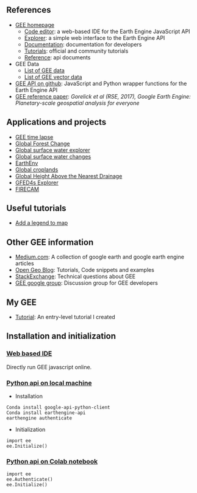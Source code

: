 ## References
* [GEE homepage](https://earthengine.google.com)
     * [Code editor](https://code.earthengine.google.com): a web-based IDE for the Earth Engine JavaScript API  
     * [Explorer](https://explorer.earthengine.google.com): a simple web interface to the Earth Engine API  
     * [Documentation](https://developers.google.com/earth-engine/): documentation for developers      
     * [Tutorials](https://developers.google.com/earth-engine/tutorials): official and community tutorials  
     * [Reference](https://developers.google.com/earth-engine/api_docs): api documents
* GEE Data 
     * [List of GEE data](https://developers.google.com/earth-engine/datasets/)  
     * [List of GEE vector data](https://developers.google.com/earth-engine/vector_datasets)     
* [GEE API on github](https://github.com/google/earthengine-api): JavaScript and Python wrapper functions for the Earth Engine API
* [GEE reference paper](https://www.sciencedirect.com/science/article/pii/S0034425717302900):
_Gorelick et al (RSE, 2017), Google Earth Engine: Planetary-scale geospatial analysis for everyone_
      
## Applications and projects
* [GEE time lapse](https://earthengine.google.com/timelapse/)
* [Global Forest Change](https://earthenginepartners.appspot.com/science-2013-global-forest)
* [Global surface water explorer](http://global-surface-water.appspot.com/)
* [Global surface water changes](http://aqua-monitor.appspot.com/)
* [EarthEnv](http://www.earthenv.org)
* [Global croplands](https://croplands.org)
* [Global Height Above the Nearest Drainage](http://global-hand.appspot.com/)
* [GFED4s Explorer](https://globalfires.earthengine.app/view/gfedv4s)
* [FIRECAM](https://globalfires.earthengine.app/view/firecam)

## Useful tutorials
* [Add a legend to map](https://mygeoblog.com/2016/12/09/add-a-legend-to-to-your-gee-map/)

## Other GEE information
* [Medium.com](https://medium.com/google-earth): A collection of google earth and google earth engine articles
* [Open Geo Blog](https://mygeoblog.com/category/google-earth-engine/): Tutorials, Code snippets and examples
* [StackExchange](https://gis.stackexchange.com/tags/google-earth-engine/): Technical questions about GEE
* [GEE google group](https://groups.google.com/forum/#!forum/google-earth-engine-developers): Discussion group for GEE developers

## My GEE
* [Tutorial](https://code.earthengine.google.com/?accept_repo=users/ychen17/LabTutorial): An entry-level tutorial I created 

## Installation and initialization

### [Web based IDE](https://code.earthengine.google.com/)
Directly run GEE javascript online.

### [Python api on local machine](https://developers.google.com/earth-engine/python_install-conda.html)
* Installation
```
Conda install google-api-python-client
Conda install earthengine-api
earthengine authenticate
```
* Initialization
```
import ee
ee.Initialize()
```
### [Python api on Colab notebook](https://developers.google.com/earth-engine/python_install-colab.html)
```
import ee
ee.Authenticate()
ee.Initialize()
```
